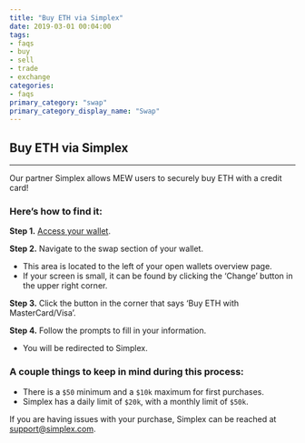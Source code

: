 ```yaml
---
title: "Buy ETH via Simplex"
date: 2019-03-01 00:04:00
tags:
- faqs
- buy
- sell
- trade
- exchange
categories:
- faqs
primary_category: "swap"
primary_category_display_name: "Swap"
---
```


## Buy ETH via Simplex
***

Our partner Simplex allows MEW users to securely buy ETH with a credit card! 



### Here’s how to find it:

**Step 1.** [Access your wallet](). 

**Step 2.** Navigate to the swap section of your wallet. 
* This area is located to the left of your open wallets overview page. 
* If your screen is small, it can be found by clicking the ‘Change’ button in the upper right corner. 

**Step 3.** Click the button in the corner that says ‘Buy ETH with MasterCard/Visa’.

**Step 4.** Follow the prompts to fill in your information.
* You will be redirected to Simplex. 



### A couple things to keep in mind during this process: 

* There is a `$50` minimum and a `$10k` maximum for first purchases.
* Simplex has a daily limit of `$20k`, with a monthly limit of `$50k`. 

If you are having issues with your purchase, Simplex can be reached at support@simplex.com. 
